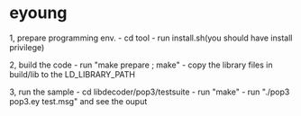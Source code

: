 eyoung
======
1, prepare programming env.
	- cd tool
	- run install.sh(you should have install privilege)

2, build the code
	- run "make prepare ; make"
	- copy the library files in build/lib to the LD_LIBRARY_PATH

3, run the sample
	- cd libdecoder/pop3/testsuite
	- run "make"
	- run "./pop3 pop3.ey test.msg" and see the ouput
